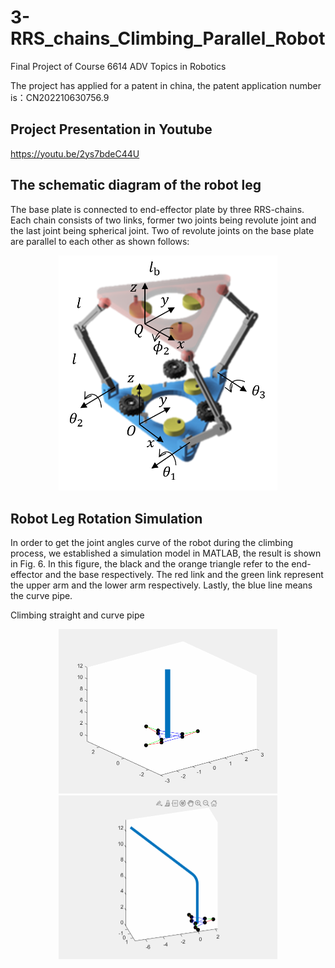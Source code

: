 # 3-RRS_chains_Climbing_Parallel_Robot
Final Project of Course 6614 ADV Topics in Robotics

The project has applied for a patent in china, the patent application number is：CN202210630756.9	

## Project Presentation in Youtube
https://youtu.be/2ys7bdeC44U

## The schematic diagram of the robot leg
The base plate is connected to end-effector plate by three RRS-chains. Each chain consists of two links, former two joints being revolute joint and the last joint being spherical joint. Two of revolute joints on the base plate are parallel to each other as shown follows:

<p align="center">
    <img src="https://github.com/Qincheng-Sheng/3-RRS_chains_Climbing_Parallel_Robot/blob/main/pictures/structure.png" alt="system" width= "350">
</p>


## Robot Leg Rotation Simulation
In order to get the joint angles curve of the robot during the climbing process, we established a simulation model in MATLAB, the result is shown in Fig. 6. In this figure, the black and the orange triangle refer to the end-effector and the base respectively. The red link and the green link represent the upper arm and the lower arm respectively. Lastly, the blue line means the curve pipe.

Climbing straight and curve pipe
<p align="center">
        <img src="https://github.com/Qincheng-Sheng/3-RRS_chains_Climbing_Parallel_Robot/blob/main/pictures/straight.gif" alt="system" width= "350" />
        <img src="https://github.com/Qincheng-Sheng/3-RRS_chains_Climbing_Parallel_Robot/blob/main/pictures/curve.gif" alt="system" width= "350" />
</p>
